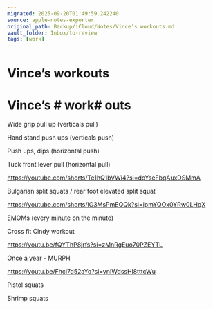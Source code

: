 ```yaml
---
migrated: 2025-09-20T01:49:59.242240
source: apple-notes-exporter
original_path: Backup/iCloud/Notes/Vince’s workouts.md
vault_folder: Inbox/to-review
tags: [work]
---
```

# Vince’s workouts

# Vince’s # work# outs # 

Wide grip pull up (verticals pull)

Hand stand push ups (verticals push)

Push ups, dips (horizontal push)

Tuck front lever pull (horizontal pull)

https://youtube.com/shorts/Te1hQ1bVWi4?si=doYseFbqAuxDSMmA

Bulgarian split squats / rear foot elevated split squat 

https://youtube.com/shorts/lG3MsPmEQQk?si=ipmYQOx0YRw0LHqX

EMOMs (every minute on the minute)

Cross fit Cindy workout 

https://youtu.be/fQYThP8jrfs?si=zMnRgEuo70PZEYTL

Once a year - MURPH

https://youtu.be/Fhcl7d52aYo?si=vnIWdssHl8tttcWu

Pistol squats

Shrimp squats 

